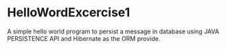 # HelloWordExcercise1

A simple hello world program to persist a message in database using JAVA PERSISTENCE API and Hibernate as the ORM provide.
